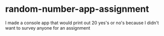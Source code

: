 # random-number-app-assignment
 I made a console app that would print out 20 yes's or no's because I didn't want to survey anyone for an assignment

